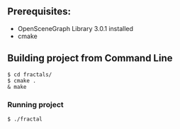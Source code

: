 ## Prerequisites:

* OpenSceneGraph Library 3.0.1 installed
* cmake

## Building project from Command Line

    $ cd fractals/
    $ cmake .
    & make
    
### Running project
    
    $ ./fractal

